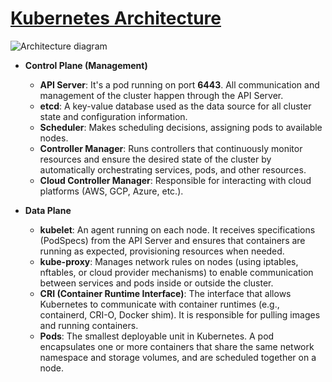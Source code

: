 # [Kubernetes Architecture](https://kubernetes.io/docs/concepts/architecture/)

![Architecture diagram](https://kubernetes.io/images/docs/kubernetes-cluster-architecture.svg)

- **Control Plane (Management)**
  - **API Server**: It's a pod running on port **6443**. All communication and management of the cluster happen through the API Server.  
  - **etcd**: A key-value database used as the data source for all cluster state and configuration information.  
  - **Scheduler**: Makes scheduling decisions, assigning pods to available nodes.  
  - **Controller Manager**: Runs controllers that continuously monitor resources and ensure the desired state of the cluster by automatically orchestrating services, pods, and other resources.  
  - **Cloud Controller Manager**: Responsible for interacting with cloud platforms (AWS, GCP, Azure, etc.).  

- **Data Plane**
  - **kubelet**: An agent running on each node. It receives specifications (PodSpecs) from the API Server and ensures that containers are running as expected, provisioning resources when needed.  
  - **kube-proxy**: Manages network rules on nodes (using iptables, nftables, or cloud provider mechanisms) to enable communication between services and pods inside or outside the cluster.  
  - **CRI (Container Runtime Interface)**: The interface that allows Kubernetes to communicate with container runtimes (e.g., containerd, CRI-O, Docker shim). It is responsible for pulling images and running containers.  
  - **Pods**: The smallest deployable unit in Kubernetes. A pod encapsulates one or more containers that share the same network namespace and storage volumes, and are scheduled together on a node.  
